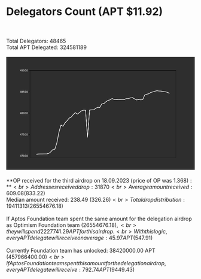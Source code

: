 # Delegators Count (APT $11.92)<br><br>
Total Delegators: 48465<br>
Total APT Delegated: 324581189<br><br>
![Delegators Plot](delegators_plot.png)<br><br>
**OP received for the third airdrop on 18.09.2023 (price of OP was $1.368):**<br>
Addresses received drop: 31870<br>
Average amount received: 609.08 ($833.22)<br>
Median amount received: 238.49 ($326.26)<br>
Total drop distribution: 19411313 ($26554676.18)<br><br>
If Aptos Foundation team spent the same amount for the delegation airdrop as Optimism Foundation team ($26554676.18),<br>
they will spend 2227741.29 APT for this airdrop.<br>
With this logic, every APT delegate will receive on average: 45.97 APT ($547.91)<br><br>
Currently Foundation team has unlocked: 38420000.00 APT ($457966400.00)<br>
If Aptos Foundation team spent this amount for the delegation airdrop, every APT delegate will receive : 792.74 APT ($9449.43)<br>
